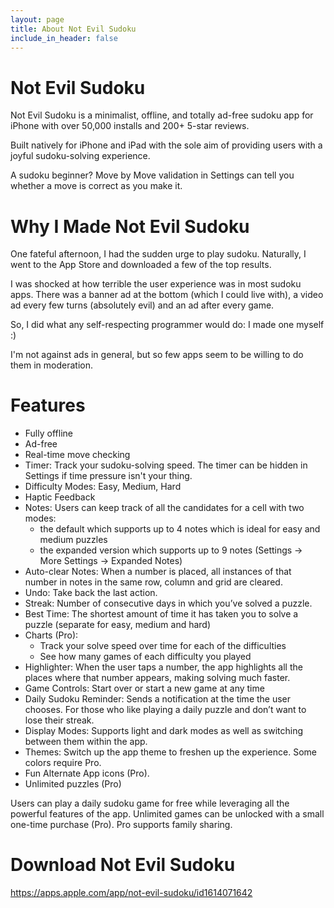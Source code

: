 ```yaml
---
layout: page
title: About Not Evil Sudoku
include_in_header: false
---
```


# Not Evil Sudoku
Not Evil Sudoku is a minimalist, offline, and totally ad-free sudoku app for iPhone with over 50,000 installs and 200+ 5-star reviews.

Built natively for iPhone and iPad with the sole aim of providing users with a joyful sudoku-solving experience. 

A sudoku beginner? Move by Move validation in Settings can tell you whether a move is correct as you make it.

# Why I Made Not Evil Sudoku
One fateful afternoon, I had the sudden urge to play sudoku. Naturally, I went to the App Store and downloaded a few of the top results.

I was shocked at how terrible the user experience was in most sudoku apps. There was a banner ad at the bottom (which I could live with), a video ad every few turns (absolutely evil) and an ad after every game.

So, I did what any self-respecting programmer would do: I made one myself :)

I'm not against ads in general, but so few apps seem to be willing to do them in moderation.

# Features
- Fully offline
- Ad-free
- Real-time move checking 
- Timer: Track your sudoku-solving speed. The timer can be hidden in Settings if time pressure isn't your thing.
- Difficulty Modes: Easy, Medium, Hard
- Haptic Feedback
- Notes: Users can keep track of all the candidates for a cell with two modes:
    - the default which supports up to 4 notes which is ideal for easy and medium puzzles
    - the expanded version which supports up to 9 notes (Settings → More Settings → Expanded Notes)
- Auto-clear Notes: When a number is placed, all instances of that number in notes in the same row, column and grid are cleared.
- Undo: Take back the last action.
- Streak: Number of consecutive days in which you’ve solved a puzzle.
- Best Time: The shortest amount of time it has taken you to solve a puzzle (separate for easy, medium and hard)
- Charts (Pro):
    - Track your solve speed over time for each of the difficulties
    - See how many games of each difficulty you played
- Highlighter: When the user taps a number, the app highlights all the places where that number appears, making solving much faster.
- Game Controls: Start over or start a new game at any time 
- Daily Sudoku Reminder: Sends a notification at the time the user chooses. For those who like playing a daily puzzle and don’t want to lose their streak.
- Display Modes: Supports light and dark modes as well as switching between them within the app.
- Themes: Switch up the app theme to freshen up the experience. Some colors require Pro.
- Fun Alternate App icons (Pro).
- Unlimited puzzles (Pro)

Users can play a daily sudoku game for free while leveraging all the powerful features of the app. Unlimited games can be unlocked with a small one-time purchase (Pro). Pro supports family sharing.

# Download Not Evil Sudoku
https://apps.apple.com/app/not-evil-sudoku/id1614071642